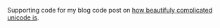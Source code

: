 Supporting code for my blog code post on [how beautifuly complicated unicode
is](http://www.benfrederickson.com/unicode-insanity). 
